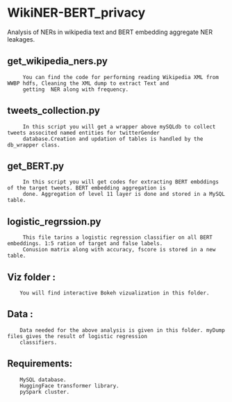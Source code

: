 # WikiNER-BERT_privacy
Analysis of NERs in wikipedia text and BERT embedding aggregate NER leakages. 

## get_wikipedia_ners.py
         You can find the code for performing reading Wikipedia XML from WWBP hdfs, Cleaning the XML dump to extract Text and 
         getting  NER along with frequency.
         
## tweets_collection.py
         In this script you will get a wrapper above mySQLdb to collect tweets associted named entities for twitterGender 
         database.Creation and updation of tables is handled by the db_wrapper class. 
         
## get_BERT.py
         In this script you will get codes for extracting BERT embddings of the target tweets. BERT embedding aggregation is  
         done. Aggregation of level 11 layer is done and stored in a MySQL table.
        
## logistic_regrssion.py
         This file tarins a logistic regression classifier on all BERT embeddings. 1:5 ration of target and false labels. 
         Conusion matrix along with accuracy, fscore is stored in a new table.
        
## Viz folder : 
        You will find interactive Bokeh vizualization in this folder.
        
## Data : 
        Data needed for the above analysis is given in this folder. myDump files gives the result of logistic regression   
        classifiers.
## Requirements:
        MySQL database.
        HuggingFace transformer library.
        pySpark cluster.
